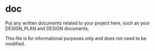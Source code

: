 # doc

Put any written documents related to your project here, such as your DESIGN_PLAN and DESIGN documents.

This file is for informational purposes only and does not need to be modified.


